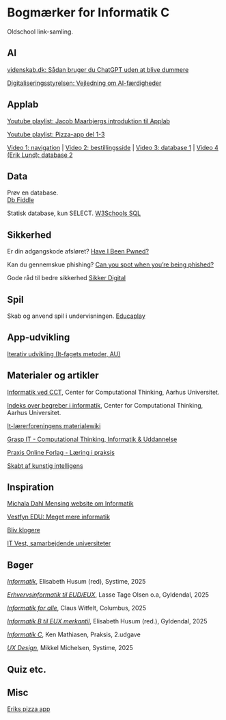 # Bogmærker for Informatik C
Oldschool link-samling.

## AI 
[videnskab.dk: Sådan bruger du ChatGPT uden at blive dummere](https://videnskab.dk/teknologi/saadan-bruger-du-chatgpt-uden-at-blive-dummere)

[Digitaliseringsstyrelsen: Vejledning om AI-færdigheder](https://digst.dk/sikkerhed/digitale-tilsyn/ai-forordningen/reglerne-i-ai-forordningen/vejledning-om-ai-faerdigheder)

## Applab
[Youtube playlist: Jacob Maarbjergs introduktion til Applab](https://www.youtube.com/playlist?list=PLD5gsXPEdTcWvXyz21blLSrQz4c_3CuFA)

[Youtube playlist: Pizza-app del 1-3](https://youtube.com/playlist?list=PLDXKPfrQntrlzo5pXG-8t2MxcseVqyFjw)

[Video 1: navigation](https://www.youtube.com/watch?v=wIf8kbZ3T6c) | 
[Video 2: bestillingsside](https://www.youtube.com/watch?v=YZ984FozPgM) |
[Video 3: database 1](https://www.youtube.com/watch?v=Kxvh44IngiE) |
[Video 4 (Erik Lund): database 2](https://www.youtube.com/watch?v=CSGiIMT5j3s)

## Data

Prøv en database.  
[Db Fiddle](https://www.db-fiddle.com/)

Statisk database, kun SELECT.
[W3Schools SQL](https://www.w3schools.com/sql/trysql.asp)

## Sikkerhed
Er din adgangskode afsløret? [Have I Been Pwned?](https://haveibeenpwned.com)

Kan du gennemskue phishing? [Can you spot when you’re being phished?](https://phishingquiz.withgoogle.com)

Gode råd til bedre sikkerhed [Sikker Digital](https://www.sikkerdigital.dk/borger)

## Spil
Skab og anvend spil i undervisningen.
[Educaplay](https://www.educaplay.com/)

## App-udvikling
[Iterativ udvikling (It-­fagets metoder, AU)](https://informationsteknologi.wdfiles.com/local--files/fagets-metoder/it-fagets%20metoder%20v0.3.pdf)
## Materialer og artikler
[Informatik ved CCT](https://cloud.cct.au.dk/wiki/index.php%3Ftitle=Forl%C3%B8bsbeskrivelser-Informatik.html), Center for Computational Thinking, Aarhus Universitet.

[Indeks over begreber i informatik](https://cloud.cct.au.dk/wiki/index.php%3Ftitle=Category:Leksikon.html), Center for Computational Thinking, Aarhus Universitet.

[It-lærerforeningens materialewiki](https://informationsteknologi.wikidot.com/)

[Grasp IT - Computational Thinking, Informatik & Uddannelse](https://graspit.dk/dialog-og-inspiration/)

[Praxis Online Forlag - Læring i praksis](https://online.praxis.dk)  

[Skabt af kunstig intelligens](https://www.skabtafenkunstigintelligens.dk)

## Inspiration
[Michala Dahl Mensing website om Informatik](https://mdmensing.dk)

[Vestfyn EDU: Meget mere informatik](https://sites.google.com/vestfynedu.dk/informatikdbg/)

[Bliv klogere](https://www.bliv-klogere.dk/hhx/)

[IT Vest, samarbejdende universiteter](https://www.it-vest.dk/aktiviteter/informatik-i-alle-uddannelser/informatik-baggrundsinformation-og-ressourcer)




## Bøger
[*Informatik*](https://informatik.systime.dk), Elisabeth Husum (red), Systime, 2025

[*Erhvervsinformatik til EUD/EUX*](https://erhvervsinformatik.systime.dk), Lasse Tage Olsen o.a, Gyldendal, 2025

[*Informatik for alle*](https://informatikforalle.ibog.forlagetcolumbus.dk), Claus Witfelt, Columbus, 2025

[*Informatik B til EUX merkantil*](https://informatikbeux.systime.dk), Elisabeth Husum (red.), Gyldendal, 2025

[*Informatik C*](https://informatik-c-2.praxis.dk), Ken Mathiasen, Praksis, 2.udgave

[ *UX Design*](https://uxdesign.systime.dk), Mikkel Michelsen, Systime, 2025


## Quiz etc.

## Misc
[Eriks pizza app](https://studio.code.org/projects/applab/1kuaq_lckqjycwVUcfSYpok1Bi-Nmi_S3-NOMhYBDgk)
